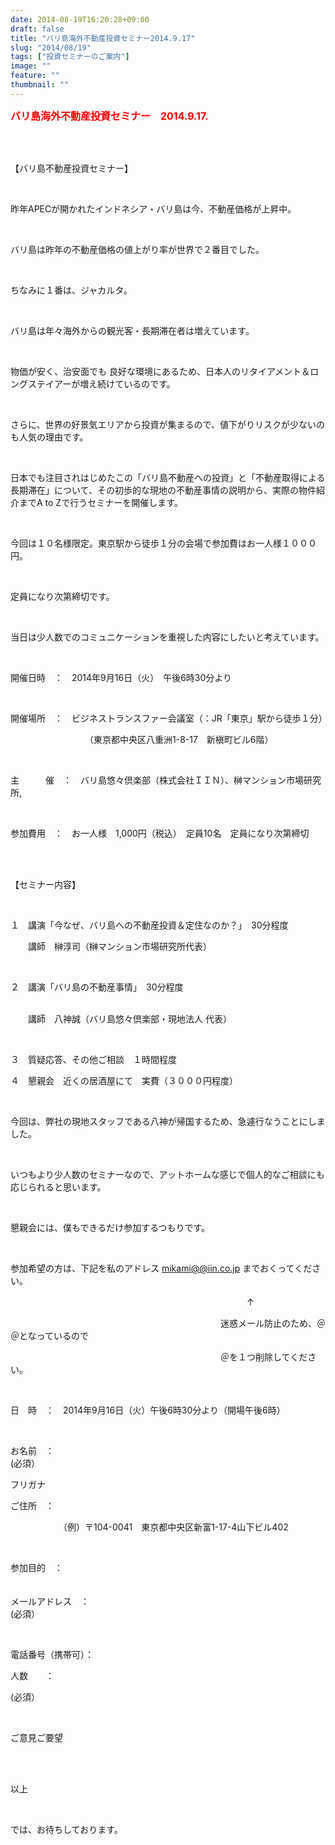 ```yaml
---
date: 2014-08-19T16:20:28+09:00
draft: false
title: "バリ島海外不動産投資セミナー2014.9.17"
slug: "2014/08/19"
tags: ["投資セミナーのご案内"]
image: ""
feature: ""
thumbnail: ""
---
```

<p><font color="#ff0000" size="3"><strong>バリ島海外不動産投資セミナー　2014.9.17.</strong></font></p><br/><br/><p>【バリ島不動産投資セミナー】</p><br/><p>昨年APECが開かれたインドネシア・バリ島は今、不動産価格が上昇中。</p><br/><p>バリ島は昨年の不動産価格の値上がり率が世界で２番目でした。</p><br/><p>ちなみに１番は、ジャカルタ。</p><br/><p>バリ島は年々海外からの観光客・長期滞在者は増えています。</p><br/><p>物価が安く、治安面でも 良好な環境にあるため、日本人のリタイアメント＆ロングステイアーが増え続けているのです。</p><br/><p>さらに、世界の好景気エリアから投資が集まるので、値下がりリスクが少ないのも人気の理由です。</p><br/><p>日本でも注目されはじめたこの「バリ島不動産への投資」と「不動産取得による長期滞在」について、その初歩的な現地の不動産事情の説明から、実際の物件紹介までA to Zで行うセミナーを開催します。</p><br/><p>今回は１０名様限定。東京駅から徒歩１分の会場で参加費はお一人様１０００円。</p><br/><p>定員になり次第締切です。</p><br/><p>当日は少人数でのコミュニケーションを重視した内容にしたいと考えています。</p><br/><p>開催日時　：　2014年9月16日（火）　午後6時30分より</p><br/><p>開催場所　：　ビジネストランスファー会議室（：JR「東京」駅から徒歩１分）　</p><p>　　　　　　　　　（東京都中央区八重洲1-8-17　新槇町ビル6階）</p><br/><p>主　　　催　：　バリ島悠々倶楽部（株式会社ＩＩＮ）、榊マンション市場研究所,</p><br/><p>参加費用　：　お一人様　1,000円（税込）　定員10名　定員になり次第締切</p><br/><br/><p>【セミナー内容】</p><br/><p>１　講演「今なぜ、バリ島への不動産投資＆定住なのか？」　30分程度<br/> </p><p>　　講師　榊淳司（榊マンション市場研究所代表）</p><br/><p>２　講演「バリ島の不動産事情」　30分程度</p><p><br/>　　講師　八神誠（バリ島悠々倶楽部・現地法人 代表）</p><br/><p>３　質疑応答、その他ご相談　１時間程度<br/></p><p>４　懇親会　近くの居酒屋にて　実費（３０００円程度）</p><br/><p>今回は、弊社の現地スタッフである八神が帰国するため、急遽行なうことにしました。</p><br/><p>いつもより少人数のセミナーなので、アットホームな感じで個人的なご相談にも応じられると思います。</p><br/><p>懇親会には、僕もできるだけ参加するつもりです。</p><br/><p>参加希望の方は、下記を私のアドレス <a href="mailto:mikami@@iin.co.jp">mikami@@iin.co.jp</a> までおくってください。</p><p>　　　　　　　　　　　　　　　　　　　　　　　　　　　↑</p><p>　　　　　　　　　　　　　　　　　　　　　　　　迷惑メール防止のため、＠＠となっているので</p><p>　　　　　　　　　　　　　　　　　　　　　　　　＠を１つ削除してください。</p><br/><p>日　時　：　2014年9月16日（火）午後6時30分より（開場午後6時） </p><br/><p>お名前　：<br/> (必須）  </p><p>フリガナ<br/>   </p><p>ご住所　：</p><p>　　　　　　（例）〒104-0041　東京都中央区新富1-17-4山下ビル402  </p><br/><p>参加目的　：<br/> 　　　　　  </p><p>メールアドレス　：<br/> (必須）  </p><br/><p>電話番号（携帯可）：<br/>  </p><p>人数　　：</p><p> (必須） </p><br/><p>ご意見ご要望<br/> </p><br/><br/><p>以上</p><br/><p>では、お待ちしております。</p>

